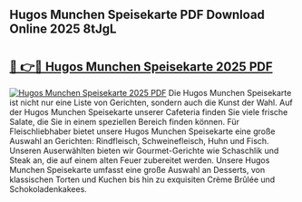 ## Hugos Munchen Speisekarte PDF Download Online 2025 8tJgL

# <h2><a href="http://gcdeccl.nevu.top/?p=Hugos+Munchen+Speisekarte">🔗 👉🔴 Hugos Munchen Speisekarte 2025 PDF</a></h2>

[![Hugos Munchen Speisekarte 2025 PDF](https://i.imgur.com/dBaPXMq.png)](http://gcdeccl.nevu.top/?p=Hugos+Munchen+Speisekarte)
Die Hugos Munchen Speisekarte ist nicht nur eine Liste von Gerichten, sondern auch die Kunst der Wahl. Auf der Hugos Munchen Speisekarte unserer Cafeteria finden Sie viele frische Salate, die Sie in einem speziellen Bereich finden können. Für Fleischliebhaber bietet unsere Hugos Munchen Speisekarte eine große Auswahl an Gerichten: Rindfleisch, Schweinefleisch, Huhn und Fisch. Unseren Auserwählten bieten wir Gourmet-Gerichte wie Schaschlik und Steak an, die auf einem alten Feuer zubereitet werden. Unsere Hugos Munchen Speisekarte umfasst eine große Auswahl an Desserts, von klassischen Torten und Kuchen bis hin zu exquisiten Crème Brûlée und Schokoladenkakees.
